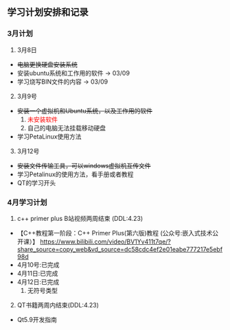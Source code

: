 ## 学习计划安排和记录
### 3月计划
1. 3月8日
  - ~~电脑更换硬盘安装系统~~
  - 安装ubuntu系统和工作用的软件 -> 03/09
  - 学习烧写BIN文件的内容 -> 03/09
2. 3月9号
  - ~~安装一个虚拟机和Ubuntu系统，以及工作用的软件~~ 
    1. <font color="Red">未安装软件</font>
    2. 自己的电脑无法挂载移动硬盘
  - 学习PetaLinux使用方法
3. 3月12号
  - ~~安装文件传输工具，可以windows虚拟机互传文件~~
  - 学习Petalinux的使用方法，看手册或者教程
  - QT的学习开头
### 4月学习计划
1. c++ primer plus B站视频两周结束 (DDL:4.23)
  - 【C++教程第一阶段：C++ Primer Plus(第六版)教程 (公众号:嵌入式技术公开课）】 https://www.bilibili.com/video/BV1Yv411t7qe/?share_source=copy_web&vd_source=dc58cdc4ef2e01eabe777217e5ebf98d
  - 4月10号:已完成
  - 4月11日:已完成
  - 4月12日:已完成
    1. 无符号类型
2. QT书籍两周内结束(DDL:4.23)
  - Qt5.9开发指南
